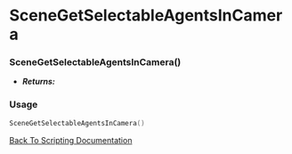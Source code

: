 # SceneGetSelectableAgentsInCamera

### SceneGetSelectableAgentsInCamera()
- ***Returns:*** 

### Usage

```Lua
SceneGetSelectableAgentsInCamera()
```


[Back To Scripting Documentation](../README.md)
